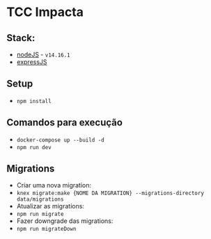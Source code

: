 # TCC Impacta

## Stack:

- [nodeJS](https://nodejs.org/en/) - `v14.16.1`
- [expressJS](https://expressjs.com/)

## Setup

- `npm install`

## Comandos para execução

- `docker-compose up --build -d`
- `npm run dev`

## Migrations

- Criar uma nova migration:
- `knex migrate:make {NOME DA MIGRATION} --migrations-directory data/migrations`
- Atualizar as migrations:
- `npm run migrate`
- Fazer downgrade das migrations:
- `npm run migrateDown`
